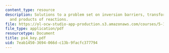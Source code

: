 ```yaml
---
content_type: resource
description: Solutions to a problem set on inversion barriers, transformations, syntheses,
  and products of reactions.
file: https://ol-ocw-studio-app-production.s3.amazonaws.com/courses/5-13-organic-chemistry-ii-fall-2003/7eab14503694066dc13b9facfc377794_ps4_key.pdf
file_type: application/pdf
resourcetype: Document
title: ps4_key.pdf
uid: 7eab1450-3694-066d-c13b-9facfc377794
---
```

